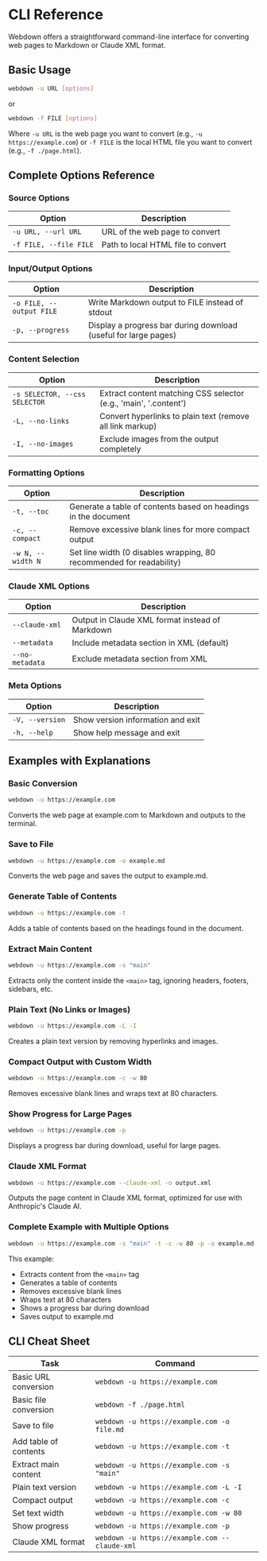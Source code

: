 # CLI Reference

Webdown offers a straightforward command-line interface for converting web pages to Markdown or Claude XML format.

## Basic Usage

```bash
webdown -u URL [options]
```

or

```bash
webdown -f FILE [options]
```

Where `-u URL` is the web page you want to convert (e.g., `-u https://example.com`) or `-f FILE` is the local HTML file you want to convert (e.g., `-f ./page.html`).

## Complete Options Reference

### Source Options

| Option | Description |
|--------|-------------|
| `-u URL, --url URL` | URL of the web page to convert |
| `-f FILE, --file FILE` | Path to local HTML file to convert |

### Input/Output Options

| Option | Description |
|--------|-------------|
| `-o FILE, --output FILE` | Write Markdown output to FILE instead of stdout |
| `-p, --progress` | Display a progress bar during download (useful for large pages) |

### Content Selection

| Option | Description |
|--------|-------------|
| `-s SELECTOR, --css SELECTOR` | Extract content matching CSS selector (e.g., 'main', '.content') |
| `-L, --no-links` | Convert hyperlinks to plain text (remove all link markup) |
| `-I, --no-images` | Exclude images from the output completely |

### Formatting Options

| Option | Description |
|--------|-------------|
| `-t, --toc` | Generate a table of contents based on headings in the document |
| `-c, --compact` | Remove excessive blank lines for more compact output |
| `-w N, --width N` | Set line width (0 disables wrapping, 80 recommended for readability) |

### Claude XML Options

| Option | Description |
|--------|-------------|
| `--claude-xml` | Output in Claude XML format instead of Markdown |
| `--metadata` | Include metadata section in XML (default) |
| `--no-metadata` | Exclude metadata section from XML |

### Meta Options

| Option | Description |
|--------|-------------|
| `-V, --version` | Show version information and exit |
| `-h, --help` | Show help message and exit |

## Examples with Explanations

### Basic Conversion

```bash
webdown -u https://example.com
```
Converts the web page at example.com to Markdown and outputs to the terminal.

### Save to File

```bash
webdown -u https://example.com -o example.md
```
Converts the web page and saves the output to example.md.

### Generate Table of Contents

```bash
webdown -u https://example.com -t
```
Adds a table of contents based on the headings found in the document.

### Extract Main Content

```bash
webdown -u https://example.com -s "main"
```
Extracts only the content inside the `<main>` tag, ignoring headers, footers, sidebars, etc.

### Plain Text (No Links or Images)

```bash
webdown -u https://example.com -L -I
```
Creates a plain text version by removing hyperlinks and images.

### Compact Output with Custom Width

```bash
webdown -u https://example.com -c -w 80
```
Removes excessive blank lines and wraps text at 80 characters.

### Show Progress for Large Pages

```bash
webdown -u https://example.com -p
```
Displays a progress bar during download, useful for large pages.

### Claude XML Format

```bash
webdown -u https://example.com --claude-xml -o output.xml
```
Outputs the page content in Claude XML format, optimized for use with Anthropic's Claude AI.

### Complete Example with Multiple Options

```bash
webdown -u https://example.com -s "main" -t -c -w 80 -p -o example.md
```
This example:
- Extracts content from the `<main>` tag
- Generates a table of contents
- Removes excessive blank lines
- Wraps text at 80 characters
- Shows a progress bar during download
- Saves output to example.md

## CLI Cheat Sheet

| Task | Command |
|------|---------|
| Basic URL conversion | `webdown -u https://example.com` |
| Basic file conversion | `webdown -f ./page.html` |
| Save to file | `webdown -u https://example.com -o file.md` |
| Add table of contents | `webdown -u https://example.com -t` |
| Extract main content | `webdown -u https://example.com -s "main"` |
| Plain text version | `webdown -u https://example.com -L -I` |
| Compact output | `webdown -u https://example.com -c` |
| Set text width | `webdown -u https://example.com -w 80` |
| Show progress | `webdown -u https://example.com -p` |
| Claude XML format | `webdown -u https://example.com --claude-xml` |
